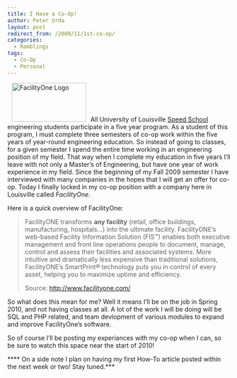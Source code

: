 ```yaml
---
title: I Have a Co-Op!
author: Peter Urda
layout: post
redirect_from: /2009/11/1st-co-op/
categories:
  - Ramblings
tags:
  - Co-Op
  - Personal
---
```

<a href="http://www.facilityone.com/" class="external" target="_blank"><img class="size-full wp-image-39 alignright" style="margin-left: 10px; margin-right: 10px;" title="FacilityOne Logo" src="http://www.peter-urda.com/wp/wp-content/uploads/2009/11/main_logo.jpg" alt="FacilityOne Logo" width="168" height="88" /></a>All University of Louisville <a href="http://speed.louisville.edu" target="_blank" class="external external_icon">Speed School</a> engineering students participate in a five year program. As a student of this program, I must complete three semesters of co-op work within the five years of year-round engineering education. So instead of going to classes, for a given semester I spend the entire time working in an engineering position of my field. That way when I complete my education in five years I&#8217;ll leave with not only a Master&#8217;s of Engineering, but have one year of work experience in my field. Since the beginning of my Fall 2009 semester I have interviewed with many companies in the hopes that I will get an offer for co-op. Today I finally locked in my co-op position with a company here in Louisville called *FacilityOne*.

Here is a quick overview of FacilityOne:

> FacilityONE transforms **any facility** (retail, office buildings, manufacturing, hospitals&#8230;) into the ultimate facility. FacilityONE&#8217;s web-based Facility Information Solution (FIS™) enables both executive management and front line operations people to document, manage, control and assess their facilities and associated systems. More intuitive and dramatically less expensive than traditional solutions, FacilityONE’s SmartPrint® technology puts you in control of every asset, helping you to maximize uptime and efficiency.
> 
> Source: <a href="http://www.facilityone.com" class="external external_icon" target="_blank">http://www.facilityone.com/</a>

So what does this mean for me? Well it means I&#8217;ll be on the job in Spring 2010, and not having classes at all. A lot of the work I will be doing will be SQL and PHP related, and team devlopment of various modules to expand and improve FacilityOne&#8217;s software.

So of course I&#8217;ll be posting my experiances with my co-op when I can, so be sure to watch this space near the start of 2010!

**** On a side note I plan on having my first How-To article posted within the next week or two! Stay tuned.***